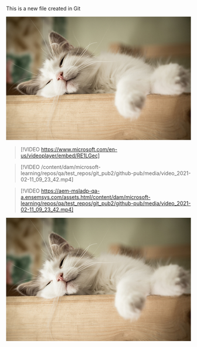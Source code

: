 This is a new file created in Git

![alt text](../cat1.jpg)

> [!VIDEO https://www.microsoft.com/en-us/videoplayer/embed/RE1LGec]

> [!VIDEO /content/dam/microsoft-learning/repos/qa/test_repos/git_pub2/github-pub/media/video_2021-02-11_09_23_42.mp4]

> [!VIDEO https://aem-msladp-qa-a.ensemsys.com/assets.html/content/dam/microsoft-learning/repos/qa/test_repos/git_pub2/github-pub/media/video_2021-02-11_09_23_42.mp4]

![alt_text](/cat1.jpg)
